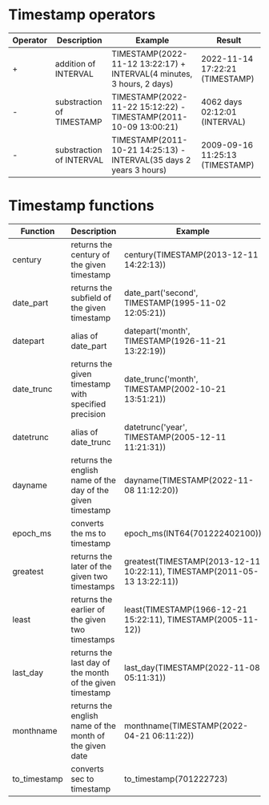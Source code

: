 # Timestamp operators
| Operator | Description | Example | Result |
| ----------- | ----------- |  ----------- |  ----------- |
| + | addition of INTERVAL | TIMESTAMP(2022-11-12 13:22:17) + INTERVAL(4 minutes, 3 hours, 2 days) | 2022-11-14 17:22:21 (TIMESTAMP) | 
| - | substraction of TIMESTAMP | TIMESTAMP(2022-11-22 15:12:22) - TIMESTAMP(2011-10-09 13:00:21) | 4062 days 02:12:01 (INTERVAL)|
| - | substraction of INTERVAL | TIMESTAMP(2011-10-21 14:25:13) - INTERVAL(35 days 2 years 3 hours) | 2009-09-16 11:25:13 (TIMESTAMP) |
# Timestamp functions
| Function | Description | Example | Result |
| ----------- | ----------- |  ----------- |  ----------- |
| century | returns the century of the given timestamp | century(TIMESTAMP(2013-12-11 14:22:13)) | 21 (INT64) | 
| date_part | returns the subfield of the given timestamp | date_part('second', TIMESTAMP(1995-11-02 12:05:21)) | 21 (INT64) |
| datepart | alias of date_part | datepart('month', TIMESTAMP(1926-11-21 13:22:19)) | 11 (INT64) |
| date_trunc | returns the given timestamp with specified precision | date_trunc('month', TIMESTAMP(2002-10-21 13:51:21)) | 2002-10-01 00:00:00 (TIMESTAMP) |
| datetrunc | alias of date_trunc | datetrunc('year', TIMESTAMP(2005-12-11 11:21:31)) | 2005-01-01 00:00:00 (TIMESTAMP) |
| dayname | returns the english name of the day of the given timestamp | dayname(TIMESTAMP(2022-11-08 11:12:20)) | Tuesday (STRING) | 
| epoch_ms | converts the ms to timestamp | epoch_ms(INT64(701222402100)) | 1992-03-22 00:00:02.1 (TIMESTAMP) |
| greatest | returns the later of the given two timestamps | greatest(TIMESTAMP(2013-12-11 10:22:11), TIMESTAMP(2011-05-13 13:22:11)) | 2013-12-11 10:22:11 (TIMESTAMP) |
| least | returns the earlier of the given two timestamps | least(TIMESTAMP(1966-12-21 15:22:11), TIMESTAMP(2005-11-12)) | 1966-12-21 15:22:11 (TIMESTAMP) |
| last_day | returns the last day of the month of the given timestamp | last_day(TIMESTAMP(2022-11-08 05:11:31)) | 2022-11-30 (DATE) |
| monthname | returns the english name of the month of the given date | monthname(TIMESTAMP(2022-04-21 06:11:22)) | April (STRING) |
| to_timestamp | converts sec to timestamp | to_timestamp(701222723) | 1992-03-22 00:05:23 (TIMESTAMP) |
